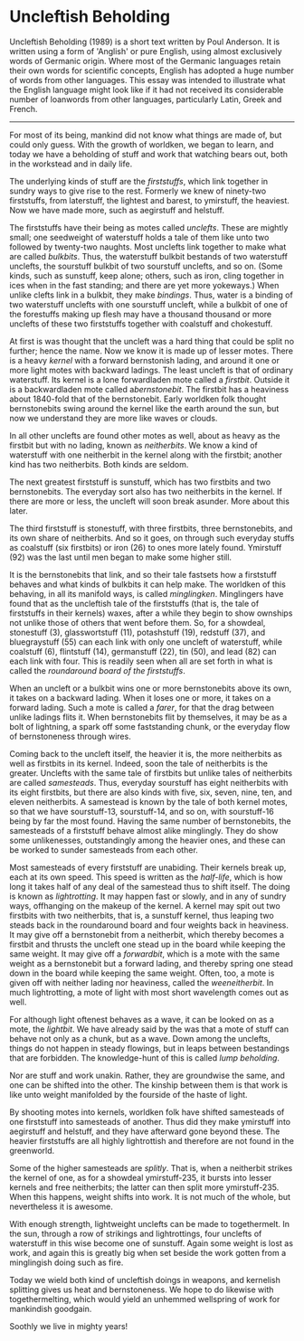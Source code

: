 <!--
  Source: Centre for Complexity Science, University of Warwick
  https://warwick.ac.uk/fac/cross_fac/complexity/people/students/dtc/students2011/maitland/fun/
-->


# Uncleftish Beholding

Uncleftish Beholding (1989) is a short text written by Poul Anderson. It is written using a form of 'Anglish' or pure English, using almost exclusively words of Germanic origin. Where most of the Germanic languages retain their own words for scientific concepts, English has adopted a huge number of words from other languages. This essay was intended to illustrate what the English language might look like if it had not received its considerable number of loanwords from other languages, particularly Latin, Greek and French.

---

For most of its being, mankind did not know what things are made of, but could only guess. With the growth of worldken, we began to learn, and today we have a beholding of stuff and work that watching bears out, both in the workstead and in daily life.

The underlying kinds of stuff are the *firststuffs*, which link together in sundry ways to give rise to the rest. Formerly we knew of ninety-two firststuffs, from laterstuff, the lightest and barest, to ymirstuff, the heaviest. Now we have made more, such as aegirstuff and helstuff.

The firststuffs have their being as motes called *unclefts*. These are mightly small; one seedweight of waterstuff holds a tale of them like unto two followed by twenty-two naughts. Most unclefts link together to make what are called *bulkbits*. Thus, the waterstuff bulkbit bestands of two waterstuff unclefts, the sourstuff bulkbit of two sourstuff unclefts, and so on. (Some kinds, such as sunstuff, keep alone; others, such as iron, cling together in ices when in the fast standing; and there are yet more yokeways.) When unlike clefts link in a bulkbit, they make *bindings*. Thus, water is a binding of two waterstuff unclefts with one sourstuff uncleft, while a bulkbit of one of the forestuffs making up flesh may have a thousand thousand or more unclefts of these two firststuffs together with coalstuff and chokestuff.

At first is was thought that the uncleft was a hard thing that could be split no further; hence the name. Now we know it is made up of lesser motes. There is a heavy *kernel* with a forward bernstonish lading, and around it one or more light motes with backward ladings. The least uncleft is that of ordinary waterstuff. Its kernel is a lone forwardladen mote called a *firstbit*. Outside it is a backwardladen mote called a*bernstonebit*. The firstbit has a heaviness about 1840-fold that of the bernstonebit. Early worldken folk thought bernstonebits swing around the kernel like the earth around the sun, but now we understand they are more like waves or clouds.

In all other unclefts are found other motes as well, about as heavy as the firstbit but with no lading, known as *neitherbits*. We know a kind of waterstuff with one neitherbit in the kernel along with the firstbit; another kind has two neitherbits. Both kinds are seldom.

The next greatest firststuff is sunstuff, which has two firstbits and two bernstonebits. The everyday sort also has two neitherbits in the kernel. If there are more or less, the uncleft will soon break asunder. More about this later.

The third firststuff is stonestuff, with three firstbits, three bernstonebits, and its own share of neitherbits. And so it goes, on through such everyday stuffs as coalstuff (six firstbits) or iron (26) to ones more lately found. Ymirstuff (92) was the last until men began to make some higher still.

It is the bernstonebits that link, and so their tale fastsets how a firststuff behaves and what kinds of bulkbits it can help make. The worldken of this behaving, in all its manifold ways, is called *minglingken*. Minglingers have found that as the uncleftish tale of the firststuffs (that is, the tale of firststuffs in their kernels) waxes, after a while they begin to show ownships not unlike those of others that went before them. So, for a showdeal, stonestuff (3), glasswortstuff (11), potashstuff (19), redstuff (37), and bluegraystuff (55) can each link with only one uncleft of waterstuff, while coalstuff (6), flintstuff (14), germanstuff (22), tin (50), and lead (82) can each link with four. This is readily seen when all are set forth in what is called the *roundaround board of the firststuffs*.

When an uncleft or a bulkbit wins one or more bernstonebits above its own, it takes on a backward lading. When it loses one or more, it takes on a forward lading. Such a mote is called a *farer*, for that the drag between unlike ladings flits it. When bernstonebits flit by themselves, it may be as a bolt of lightning, a spark off some faststanding chunk, or the everyday flow of bernstoneness through wires.

Coming back to the uncleft itself, the heavier it is, the more neitherbits as well as firstbits in its kernel. Indeed, soon the tale of neitherbits is the greater. Unclefts with the same tale of firstbits but unlike tales of neitherbits are called *samesteads*. Thus, everyday sourstuff has eight neitherbits with its eight firstbits, but there are also kinds with five, six, seven, nine, ten, and eleven neitherbits. A samestead is known by the tale of both kernel motes, so that we have sourstuff-13, sourstuff-14, and so on, with sourstuff-16 being by far the most found. Having the same number of bernstonebits, the samesteads of a firststuff behave almost alike minglingly. They do show some unlikenesses, outstandingly among the heavier ones, and these can be worked to sunder samesteads from each other.

Most samesteads of every firststuff are unabiding. Their kernels break up, each at its own speed. This speed is written as the *half-life*, which is how long it takes half of any deal of the samestead thus to shift itself. The doing is known as *lightrotting*. It may happen fast or slowly, and in any of sundry ways, offhanging on the makeup of the kernel. A kernel may spit out two firstbits with two neitherbits, that is, a sunstuff kernel, thus leaping two steads back in the roundaround board and four weights back in heaviness. It may give off a bernstonebit from a neitherbit, which thereby becomes a firstbit and thrusts the uncleft one stead up in the board while keeping the same weight. It may give off a *forwardbit*, which is a mote with the same weight as a bernstonebit but a forward lading, and thereby spring one stead down in the board while keeping the same weight. Often, too, a mote is given off with neither lading nor heaviness, called the *weeneitherbit*. In much lightrotting, a mote of light with most short wavelength comes out as well.

For although light oftenest behaves as a wave, it can be looked on as a mote, the *lightbit*. We have already said by the was that a mote of stuff can behave not only as a chunk, but as a wave. Down among the unclefts, things do not happen in steady flowings, but in leaps between bestandings that are forbidden. The knowledge-hunt of this is called *lump beholding*.

Nor are stuff and work unakin. Rather, they are groundwise the same, and one can be shifted into the other. The kinship between them is that work is like unto weight manifolded by the fourside of the haste of light.

By shooting motes into kernels, worldken folk have shifted samesteads of one firststuff into samesteads of another. Thus did they make ymirstuff into aegirstuff and helstuff, and they have afterward gone beyond these. The heavier firststuffs are all highly lightrottish and therefore are not found in the greenworld.

Some of the higher samesteads are *splitly*. That is, when a neitherbit strikes the kernel of one, as for a showdeal ymirstuff-235, it bursts into lesser kernels and free neitherbits; the latter can then split more ymirstuff-235. When this happens, weight shifts into work. It is not much of the whole, but nevertheless it is awesome.

With enough strength, lightweight unclefts can be made to togethermelt. In the sun, through a row of strikings and lightrottings, four unclefts of waterstuff in this wise become one of sunstuff. Again some weight is lost as work, and again this is greatly big when set beside the work gotten from a minglingish doing such as fire.

Today we wield both kind of uncleftish doings in weapons, and kernelish splitting gives us heat and bernstoneness. We hope to do likewise with togethermelting, which would yield an unhemmed wellspring of work for mankindish goodgain.

Soothly we live in mighty years!
